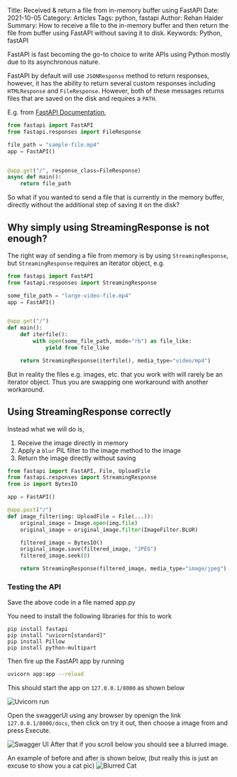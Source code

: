 Title: Received & return a file from in-memory buffer using FastAPI
Date: 2021-10-05
Category: Articles
Tags: python, fastapi
Author: Rehan Haider
Summary: How to receive a file to the in-memory buffer and then return the file from buffer using FastAPI without saving it to disk. 
Keywords: Python, fastAPI


FastAPI is fast becoming the go-to choice to write APIs using Python mostly due to its asynchronous nature. 

FastAPI by default will use `JSONResponse` method to return responses, however, it has the ability to return several custom responses including `HTMLResponse` and `FileResponse`. However, both of these messages returns files that are saved on the disk and requires a `PATH`. 

E.g. from [FastAPI Documentation](https://fastapi.tiangolo.com/advanced/custom-response/#fileresponse), 
```python
from fastapi import FastAPI
from fastapi.responses import FileResponse

file_path = "sample-file.mp4"
app = FastAPI()


@app.get("/", response_class=FileResponse)
async def main():
    return file_path
```

So what if you wanted to send a file that is currently in the memory buffer, directly without the additional step of saving it on the disk? 

## Why simply using StreamingResponse is not enough? 
The right way of sending a file from memory is by using `StreamingResponse`, but `StreamingResponse` requires an iterator object, e.g.
```python
from fastapi import FastAPI
from fastapi.responses import StreamingResponse

some_file_path = "large-video-file.mp4"
app = FastAPI()


@app.get("/")
def main():
    def iterfile():  
        with open(some_file_path, mode="rb") as file_like:  
            yield from file_like  

    return StreamingResponse(iterfile(), media_type="video/mp4")
```

But in reality the files e.g. images, etc. that you work with will rarely be an iterator object. Thus you are swapping one workaround with another workaround. 

## Using StreamingResponse correctly
Instead what we will do is, 
1. Receive the image directly in memory
2. Apply a `blur` PIL filter to the image method to the image
3. Return the image directly without saving


```python
from fastapi import FastAPI, File, UploadFile
from fastapi.responses import StreamingResponse
from io import BytesIO

app = FastAPI()

@app.post("/")
def image_filter(img: UploadFile = File(...)):
    original_image = Image.open(img.file)
    original_image = original_image.filter(ImageFilter.BLUR)

    filtered_image = BytesIO()
    original_image.save(filtered_image, "JPEG")
    filtered_image.seek(0)

    return StreamingResponse(filtered_image, media_type="image/jpeg")
```

### Testing the API
Save the above code in a file named app.py

You need to install the following libraries for this to work
```
pip install fastapi
pip install "uvicorn[standard]"
pip install Pillow
pip install python-multipart
```

Then fire up the FastAPI app by running
```bash
uvicorn app:app --reload
```

This should start the app on `127.0.0.1/8000` as shown below

![Uvicorn run]({static}/images/s0027/uvicorn_run.png)

Open the swaggerUI using any browser by openign the link `127.0.0.1/8000/docs`, then click on try it out, then choose a image from and press Execute. 

![Swagger UI]({static}/images/s0027/swagger_ui.png)
After that if you scroll below you should see a blurred image. 

An example of before and after is shown below, (but really this is just an excuse to show you a cat pic)
![Blurred Cat]({static}/images/s0027/cat_pic.jpg)


